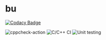 # bu

[![Codacy Badge](https://api.codacy.com/project/badge/Grade/1ad4979ff0a34591a52594ee7d97e714)](https://app.codacy.com/manual/stepin104645/bu?utm_source=github.com&utm_medium=referral&utm_content=stepin104645/bu&utm_campaign=Badge_Grade_Dashboard)

![cppcheck-action](https://github.com/stepin104645/bu/workflows/cppcheck-action/badge.svg)
![C/C++ CI](https://github.com/stepin104645/bu/workflows/C/C++%20CI/badge.svg)
![Unit testing](https://github.com/stepin104645/bu/workflows/Unit%20testing/badge.svg)
